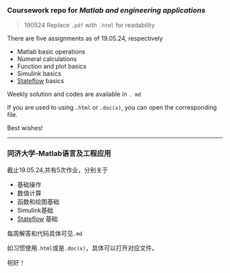 ### Coursework repo for *Matlab and engineering applications*

> 190524 Replace `.pdf` with `.html` for readability

There are five assignments as of 19.05.24, respectively

- Matlab basic operations
- Numeral calculations
- Function and plot basics
- Simulink basics
- [Stateflow](https://www.mathworks.com/products/stateflow.html) basics

Weekly solution and codes are available in `. md`

If you are used to using `.html` or `.doc(x)`, you can open the corresponding file.

Best wishes!

---

### 同济大学-Matlab语言及工程应用

截止19.05.24,共有5次作业，分别关于

- 基础操作
- 数值计算
- 函数和绘图基础
- Simulink基础
- [Stateflow](https://ww2.mathworks.cn/products/stateflow.html) 基础

每周解答和代码具体可见`.md`

如习惯使用`.html`或是`.doc(x)`，具体可以打开对应文件。

祝好！